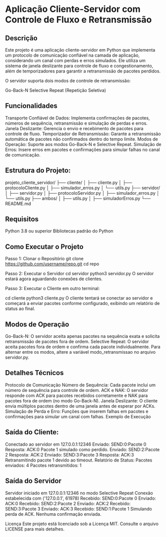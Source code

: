# Aplicação Cliente-Servidor com Controle de Fluxo e Retransmissão
## Descrição
Este projeto é uma aplicação cliente-servidor em Python que implementa um protocolo de comunicação confiável na camada de aplicação, considerando um canal com perdas e erros simulados. Ele utiliza um sistema de janela deslizante para controle de fluxo e congestionamento, além de temporizadores para garantir a retransmissão de pacotes perdidos.

O servidor suporta dois modos de controle de retransmissão:

Go-Back-N
Selective Repeat (Repetição Seletiva)

## Funcionalidades
Transporte Confiável de Dados: Implementa confirmações de pacotes, números de sequência, retransmissão e simulação de perdas e erros.
Janela Deslizante: Gerencia o envio e recebimento de pacotes para controle de fluxo.
Temporizador de Retransmissão: Garante a retransmissão automática de pacotes não confirmados dentro do tempo limite.
Modos de Operação: Suporte aos modos Go-Back-N e Selective Repeat.
Simulação de Erros: Insere erros em pacotes e confirmações para simular falhas no canal de comunicação.

## Estrutura do Projeto:

projeto_cliente_servidor/
├── cliente/
│   ├── cliente.py
│   ├── protocoloCliente.py
│   ├── simulador_erros.py
│   └── utils.py
├── servidor/
│   ├── servidor.py
│   ├── protocoloServidor.py
│   ├── simulador_erros.py
│   └── utils.py
├── ambos/
│   ├── utils.py
│   ├── simuladorErros.py
└── README.md

## Requisitos
Python 3.8 ou superior
Bibliotecas padrão do Python

## Como Executar o Projeto

Passo 1: Clonar o Repositório
git clone https://github.com/username/repo.git
cd repo

Passo 2: Executar o Servidor
cd servidor
python3 servidor.py
O servidor estará agora aguardando conexões de clientes.

Passo 3: Executar o Cliente em outro terminal:

cd cliente
python3 cliente.py
O cliente tentará se conectar ao servidor e começará a enviar pacotes conforme configurado, exibindo um relatório de status ao final.

## Modos de Operação
Go-Back-N: O servidor aceita apenas pacotes na sequência exata e solicita retransmissão de pacotes fora de ordem.
Selective Repeat: O servidor aceita pacotes fora de ordem e confirma cada pacote individualmente.
Para alternar entre os modos, altere a variável modo_retransmissao no arquivo servidor.py.

## Detalhes Técnicos
Protocolo de Comunicação
Número de Sequência: Cada pacote inclui um número de sequência para controle de ordem.
ACK e NAK: O servidor responde com ACK para pacotes recebidos corretamente e NAK para pacotes fora de ordem (no modo Go-Back-N).
Janela Deslizante: O cliente envia múltiplos pacotes dentro de uma janela antes de esperar por ACKs.
Simulação de Perda e Erro: Funções que inserem falhas em pacotes e confirmações para simular um canal com falhas.
Exemplo de Execução

## Saída do Cliente:
Conectado ao servidor em 127.0.0.1:12346
Enviado: SEND:0:Pacote 0
Resposta: ACK:0
Pacote 1 simulado como perdido.
Enviado: SEND:2:Pacote 2
Resposta: ACK:2
Enviado: SEND:3:Pacote 3
Resposta: ACK:3
Retransmitindo pacote 1 devido ao timeout.
Relatório de Status:
Pacotes enviados: 4
Pacotes retransmitidos: 1

## Saída do Servidor
Servidor iniciado em 127.0.0.1:12346 no modo Selective Repeat
Conexão estabelecida com ('127.0.0.1', 61978)
Recebido: SEND:0:Pacote 0
Enviado: ACK:0
Recebido: SEND:2:Pacote 2
Enviado: ACK:2
Recebido: SEND:3:Pacote 3
Enviado: ACK:3
Recebido: SEND:1:Pacote 1
Simulando perda de ACK. Nenhuma confirmação enviada.

Licença
Este projeto está licenciado sob a Licença MIT. Consulte o arquivo LICENSE para mais detalhes.
